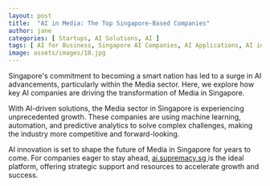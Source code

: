 ```yaml
---
layout: post
title:  "AI in Media: The Top Singapore-Based Companies"
author: jane
categories: [ Startups, AI Solutions, AI ]
tags: [ AI for Business, Singapore AI Companies, AI Applications, AI in Singapore, AI Transformation ]
image: assets/images/10.jpg
---
```


Singapore's commitment to becoming a smart nation has led to a surge in AI advancements, particularly within the Media sector. Here, we explore how key AI companies are driving the transformation of Media in Singapore.

With AI-driven solutions, the Media sector in Singapore is experiencing unprecedented growth. These companies are using machine learning, automation, and predictive analytics to solve complex challenges, making the industry more competitive and forward-looking.

AI innovation is set to shape the future of Media in Singapore for years to come. For companies eager to stay ahead, <a href="https://ai.supremacy.sg" target="_blank"> ai.supremacy.sg </a> is the ideal platform, offering strategic support and resources to accelerate growth and success.
